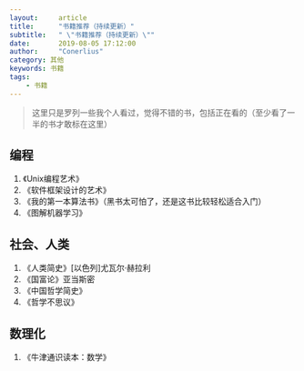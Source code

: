 ```yaml
---
layout:     article
title:      "书籍推荐（持续更新）"
subtitle:   " \"书籍推荐（持续更新）\""
date:       2019-08-05 17:12:00
author:     "Conerlius"
category: 其他
keywords: 书籍
tags:
    - 书籍
---
```


> 这里只是罗列一些我个人看过，觉得不错的书，包括正在看的（至少看了一半的书才敢标在这里）

## 编程
1. 《Unix编程艺术》
2. 《软件框架设计的艺术》
3. 《我的第一本算法书》（黑书太可怕了，还是这书比较轻松适合入门）
4. 《图解机器学习》

## 社会、人类
1. 《人类简史》[以色列]尤瓦尔·赫拉利
2. 《国富论》亚当斯密
3. 《中国哲学简史》
4. 《哲学不思议》

## 数理化
1. 《牛津通识读本：数学》